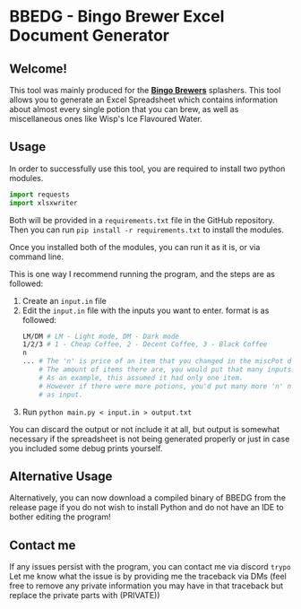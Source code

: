 # BBEDG - Bingo Brewer Excel Document Generator

## Welcome!
This tool was mainly produced for the [**Bingo Brewers**](https://discord.gg/BingoBrewers) splashers. This tool allows you to generate an Excel Spreadsheet which contains information about almost every single potion that you can brew, as well as miscellaneous ones like Wisp's Ice Flavoured Water.

## Usage
In order to successfully use this tool, you are required to install two python modules.
```py
import requests
import xlsxwriter
```
Both will be provided in a `requirements.txt` file in the GitHub repository.
Then you can run `pip install -r requirements.txt` to install the modules.

Once you installed both of the modules, you can run it as it is, or via command line.

This is one way I recommend running the program, and the steps are as followed:

1. Create an `input.in` file
2. Edit the `input.in` file with the inputs you want to enter. 
	format is as followed:
	```bash
	LM/DM # LM - Light mode, DM - Dark mode
	1/2/3 # 1 - Cheap Coffee, 2 - Decent Coffee, 3 - Black Coffee
	n
	... # The 'n' is price of an item that you changed in the miscPot dictionary,
		# The amount of items there are, you would put that many inputs.
		# As an example, this assumed it had only one item.
		# However if there were more potions, you'd put many more 'n' numbers
		# as input.
3. Run `python main.py < input.in > output.txt`

You can discard the output or not include it at all, but output is somewhat necessary if the spreadsheet is not being generated properly or just in case you included some debug prints yourself.

## Alternative Usage
Alternatively, you can now download a compiled binary of BBEDG from the release page if
you do not wish to install Python and do not have an IDE to bother editing the program!


## Contact me
If any issues persist with the program, you can contact me via discord `trypo`
Let me know what the issue is by providing me the traceback via DMs (feel free to remove any private information you may have in that traceback but replace the private parts with (PRIVATE))
